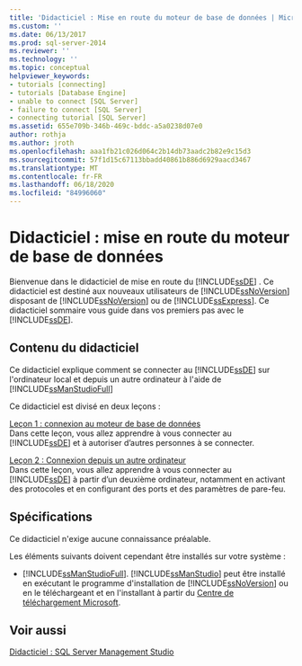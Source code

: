 ```yaml
---
title: 'Didacticiel : Mise en route du moteur de base de données | Microsoft Docs'
ms.custom: ''
ms.date: 06/13/2017
ms.prod: sql-server-2014
ms.reviewer: ''
ms.technology: ''
ms.topic: conceptual
helpviewer_keywords:
- tutorials [connecting]
- tutorials [Database Engine]
- unable to connect [SQL Server]
- failure to connect [SQL Server]
- connecting tutorial [SQL Server]
ms.assetid: 655e709b-346b-469c-bddc-a5a0238d07e0
author: rothja
ms.author: jroth
ms.openlocfilehash: aaa1fb21c026d064c2b14db73aadc2b82e9c15d3
ms.sourcegitcommit: 57f1d15c67113bbadd40861b886d6929aacd3467
ms.translationtype: MT
ms.contentlocale: fr-FR
ms.lasthandoff: 06/18/2020
ms.locfileid: "84996060"
---
```

# <a name="tutorial-getting-started-with-the-database-engine"></a>Didacticiel : mise en route du moteur de base de données
  Bienvenue dans le didacticiel de mise en route du [!INCLUDE[ssDE](../includes/ssde-md.md)] . Ce didacticiel est destiné aux nouveaux utilisateurs de [!INCLUDE[ssNoVersion](../includes/ssnoversion-md.md)] disposant de [!INCLUDE[ssNoVersion](../includes/ssnoversion-md.md)] ou de [!INCLUDE[ssExpress](../includes/ssexpress-md.md)]. Ce didacticiel sommaire vous guide dans vos premiers pas avec le [!INCLUDE[ssDE](../includes/ssde-md.md)].  
  
## <a name="what-you-will-learn"></a>Contenu du didacticiel  
 Ce didacticiel explique comment se connecter au [!INCLUDE[ssDE](../includes/ssde-md.md)] sur l'ordinateur local et depuis un autre ordinateur à l'aide de [!INCLUDE[ssManStudioFull](../includes/ssmanstudiofull-md.md)]  
  
 Ce didacticiel est divisé en deux leçons :  
  
 [Leçon 1 : connexion au moteur de base de données](lesson-1-connecting-to-the-database-engine.md)  
 Dans cette leçon, vous allez apprendre à vous connecter au [!INCLUDE[ssDE](../includes/ssde-md.md)] et à autoriser d’autres personnes à se connecter.  
  
 [Leçon 2 : Connexion depuis un autre ordinateur](lesson-2-connecting-from-another-computer.md)  
 Dans cette leçon, vous allez apprendre à vous connecter au [!INCLUDE[ssDE](../includes/ssde-md.md)] à partir d’un deuxième ordinateur, notamment en activant des protocoles et en configurant des ports et des paramètres de pare-feu.  
  
## <a name="requirements"></a>Spécifications  
 Ce didacticiel n'exige aucune connaissance préalable.  
  
 Les éléments suivants doivent cependant être installés sur votre système :  
  
-   [!INCLUDE[ssManStudioFull](../includes/ssmanstudiofull-md.md)]. [!INCLUDE[ssManStudio](../includes/ssmanstudio-md.md)] peut être installé en exécutant le programme d'installation de [!INCLUDE[ssNoVersion](../includes/ssnoversion-md.md)] ou en le téléchargeant et en l'installant à partir du [Centre de téléchargement Microsoft](https://go.microsoft.com/fwlink/?LinkId=144346).  
  
## <a name="see-also"></a>Voir aussi  
 [Didacticiel : SQL Server Management Studio](../ssms/tutorials/tutorial-sql-server-management-studio.md)  
  
  
